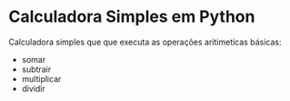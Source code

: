 # Calculadora Simples em Python

Calculadora simples que que executa as operações aritimeticas básicas:
- somar
- subtrair
- multiplicar
- dividir
